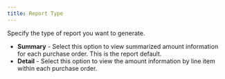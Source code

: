 ```yaml
---
title: Report Type
---
```



Specify the type of report you want to generate.

- **Summary**  - Select this option to view summarized amount information for each purchase  order. This is the report default.
- **Detail**  - Select this option to view the amount information by line item within  each purchase order.

